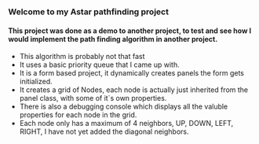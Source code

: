 ### Welcome to my Astar pathfinding project 

#### This project was done as a demo to another project, to test and see how I would implement the path finding algorithm in another project.

- This algorithm is probably not that fast
- It uses a basic priority queue that I came up with. 
- It is a form based project, it dynamically creates panels the form gets initialized. 
- It creates a grid of Nodes, each node is actually just inherited from the panel class, with some of it`s own properties. 
- There is also a debugging console which displays all the valuble properties for each node in the grid. 
- Each node only has a maximum of 4 neighbors, UP, DOWN, LEFT, RIGHT, I have not yet added the diagonal neighbors. 
 